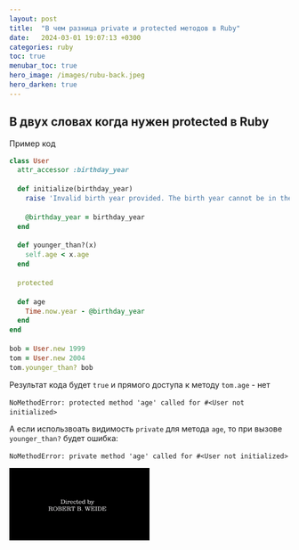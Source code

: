 ```yaml
---
layout: post
title:  "В чем разница private и protected методов в Ruby"
date:   2024-03-01 19:07:13 +0300
categories: ruby
toc: true
menubar_toc: true
hero_image: /images/rubu-back.jpeg
hero_darken: true
---
```


## В двух словах когда нужен protected в Ruby

Пример код
```ruby
class User
  attr_accessor :birthday_year

  def initialize(birthday_year)
    raise 'Invalid birth year provided. The birth year cannot be in the future' if Time.now.year < birthday_year

    @birthday_year = birthday_year
  end

  def younger_than?(x)
    self.age < x.age
  end

  protected

  def age
    Time.now.year - @birthday_year
  end
end

bob = User.new 1999
tom = User.new 2004
tom.younger_than? bob
```

Результат кода будет `true`
и прямого доступа к методу `tom.age` - нет

`NoMethodError: protected method 'age' called for #<User not initialized>`


А если использвоать видимость `private` для метода `age`, то при вызове `younger_than?` будет ошибка:

`NoMethodError: private method 'age' called for #<User not initialized>`

<img alt="Directed by Robert B. Weide" width="50%" src="/images/Directed_by_Robert B.Weide.png">